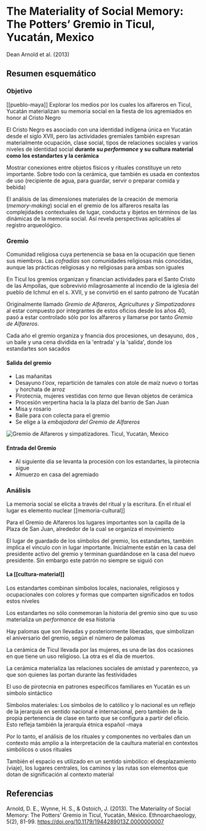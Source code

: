 # The Materiality of Social Memory: The Potters’ Gremio in Ticul, Yucatán, Mexico
Dean Arnold et al. (2013)

## Resumen esquemático

### Objetivo
[[pueblo-maya]] Explorar los medios por los cuales los alfareros en Ticul, Yucatán materializan su memoria social en la fiesta de los agremiados en honor al Cristo Negro

El Cristo Negro es asociado con una identidad indígena única en Yucatán desde el siglo XVII, pero las actividades gremiales también expresan materialmente ocupación, clase social, tipos de relaciones sociales y varios niveles de identidad social **durante su *performance* y su cultura material como los estandartes y la cerámica** 

Mostrar conexiones entre objetos físicos y rituales constituye un reto importante. Sobre todo con la cerámica, que también es usada en contextos de uso (recipiente de agua, para guardar, servir o preparar comida y bebida)

El análisis de las dimensiones materiales de la creación de memoria (*memory-making*) social en el gremio de los alfareros resalta las complejidades contextuales de lugar, conducta y ibjetos en términos de las dinámicas de la memoria social. Así revela perspectivas aplicables al registro arqueológico.

### Gremio
Comunidad religiosa cuya pertenencia se basa en la ocupación que tienen sus miembros. Las *cofradías* son comunidades religiosas más conocidas, aunque las prácticas religiosas y no religiosas para ambas son iguales

En Ticul los gremios organizan y financian actividades para el Santo Cristo de las Ampollas, que sobrevivió milagrosamente al incendio de la iglesia del pueblo de Ichmul en el s. XVII, y se convirtió en el santo patrono de Yucatán

Originalmente llamado *Gremio de Alfareros, Agricultures y Simpatizadores* al estar compuesto por integrantes de estos oficios desde los años 40, pasó a estar controlado sólo por los alfareros y llamarse por tanto *Gremio de Alfareros*.

Cada año el gremio organiza y fnancia dos procesiones, un desayuno, dos , un baile y una cena dividida en la 'entrada' y la 'salida', donde los estandartes son sacados

#### Salida del gremio

- Las mañanitas 
- Desayuno *t’oox*, repartición de tamales con atole de maíz nuevo o tortas y horchata de arroz
- Pirotecnia, mujeres vestidas con *terno* que llevan objetos de cerámica
- Procesión verpertina hacia la la plaza del barrio de San Juan
- Misa y rosario
- Baile para con colecta para el gremio
- Se elige a la *embajadora del Gremio de Alfareros*

![Gremio de Alfareros y simpatizadores. Ticul, Yucatán, Mexico](https://www.youtube.com/embed/EPANDVcPbMM)

#### Entrada del Gremio
- Al siguiente día se levanta la procesión con los estandartes, la pirotecnia sigue
- Almuerzo en casa del agremiado

### Análisis

La memoria social se elicita a través del ritual y la escritura. En el ritual el lugar es elemento nuclear [[memoria-cultural]]

Para el Gremio de Alfareros los lugares importantes son la capilla de la Plaza de San Juan, alrededor de la cual se organiza el movimiento

El lugar de guardado de los símbolos del gremio, los estandartes, también implica el vínculo con in lugar importante. Inicialmente están en la casa del presidente activo del gremio y terminan guardándose en la casa del nuevo presidente. Sin embargo este patrón no siempre se siguió con 

#### La [[cultura-material]]

Los estandartes combinan símbolos locales, nacionales, religiosos y ocupacionales con colores y formas que comparten significados en todos estos niveles

Los estandartes no sólo conmemoran la historia del gremio sino que su uso materializa un *performance* de esa historia

Hay palomas que son llevadas y posteriormente liberadas, que simbolizan el aniversario del gremio, según el número de palomas

La cerámica de Ticul llevada por las mujeres, es una de las dos ocasiones en que tiene un uso religioso. La otra es el día de muertos.

La cerámica materializa las relaciones sociales de amistad y parentezco, ya que son quienes las portan durante las festividades

El uso de pirotecnia en patrones específicos familiares en Yucatán es un símbolo sintáctico

Símbolos materiales: Los símbolos de lo católico y lo nacional es un reflejo de la jerarquía en sentido nacional e internacional, pero también de la propia pertenencia de clase en tanto que se configura a partir del oficio. Esto refleja también la jerarquía étnica español -maya

Por lo tanto, el análisis de los rituales y componentes no verbales dan un contexto más amplio a la interpretación de la caultura material en contextos simbólicos o usos rituales

También el espacio es utilizado en un sentido simbólico: el desplazamiento (viaje), los lugares centrales, los caminos y las rutas son elementos que dotan de significación al contexto material

## Referencias

Arnold, D. E., Wynne, H. S., & Ostoich, J. (2013). The Materiality of Social Memory: The Potters’ Gremio in Ticul, Yucatán, México. Ethnoarchaeology, 5(2), 81-99. https://doi.org/10.1179/1944289013Z.0000000007
